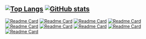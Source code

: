 [![Top Langs](https://github-readme-stats.vercel.app/api/top-langs/?username=anuraghazra&layout=compact)](https://github.com/anuraghazra/github-readme-stats)
[![GitHub stats](https://github-readme-stats.vercel.app/api?username=MizuiMiduki&show_icons=true)](https://github.com/anuraghazra/github-readme-stats)
---
[![Readme Card](https://github-readme-stats.vercel.app/api/pin/?username=MizuiMiduki&repo=niconico-PublicCemetery)](https://github.com/MizuiMiduki/niconico-PublicCemetery)
[![Readme Card](https://github-readme-stats.vercel.app/api/pin/?username=MizuiMiduki&repo=tyuusenn-app)](https://github.com/MizuiMiduki/tyuusenn-app)
[![Readme Card](https://github-readme-stats.vercel.app/api/pin/?username=MizuiMiduki&repo=nico-comment-invisible)](https://github.com/MizuiMiduki/nico-comment-invisible)
[![Readme Card](https://github-readme-stats.vercel.app/api/pin/?username=MizuiMiduki&repo=nicohyaku-plus)](https://github.com/MizuiMiduki/nicohyaku-plus)
[![Readme Card](https://github-readme-stats.vercel.app/api/pin/?username=MizuiMiduki&repo=misskey_niconico_info_bot)](https://github.com/MizuiMiduki/misskey_niconico_info_bot)
[![Readme Card](https://github-readme-stats.vercel.app/api/pin/?username=MizuiMiduki&repo=3moji_random_ba)](https://github.com/MizuiMiduki/3moji_random_ba)
[![Readme Card](https://github-readme-stats.vercel.app/api/pin/?username=MizuiMiduki&repo=4moji_random_ba)](https://github.com/MizuiMiduki/4moji_random_ba)
[![Readme Card](https://github-readme-stats.vercel.app/api/pin/?username=MizuiMiduki&repo=NVNB-RSS-Auto-Post-and-Note)](https://github.com/MizuiMiduki/NVNB-RSS-Auto-Post-and-Note)
[![Readme Card](https://github-readme-stats.vercel.app/api/pin/?username=MizuiMiduki&repo=random_alphabet_ba)](https://github.com/MizuiMiduki/random_alphabet_ba)

